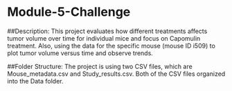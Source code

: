 # Module-5-Challenge
##Description: This project evaluates how different treatments affects tumor volume over time for individual mice and focus on Capomulin treatment. Also, using the data for the specific mouse (mouse ID i509) to plot tumor volume versus time and observe trends.

##Folder Structure: The project is using two CSV files, which are Mouse_metadata.csv and Study_results.csv. Both of the CSV files organized into the Data folder.

